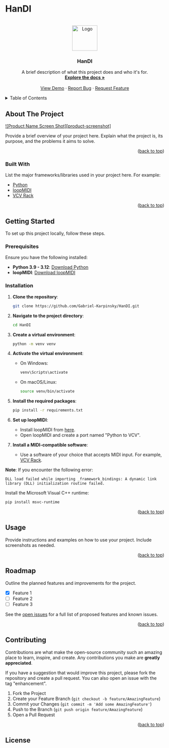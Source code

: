 # HanDI
<!--
[![Contributors][contributors-shield]][contributors-url]
[![Forks][forks-shield]][forks-url]
[![Stargazers][stars-shield]][stars-url]
[![Issues][issues-shield]][issues-url]
[![MIT License][license-shield]][license-url]
[![LinkedIn][linkedin-shield]][linkedin-url]
-->
<!-- PROJECT LOGO -->
<br />
<div align="center">
  <a href="https://github.com/Gabriel-Karpinsky/Handi">
    <img src="images/logo.png" alt="Logo" width="80" height="80">
  </a>

<h3 align="center">HanDI</h3>

  <p align="center">
    A brief description of what this project does and who it's for.
    <br />
    <a href="https://github.com/Gabriel-Karpinsky/HanDI"><strong>Explore the docs »</strong></a>
    <br />
    <br />
    <a href="https://github.com/Gabriel-Karpinsky/HanDI">View Demo</a>
    ·
    <a href="https://github.com/Gabriel-Karpinsky/HanDI/issues">Report Bug</a>
    ·
    <a href="https://github.com/Gabriel-Karpinsky/HanDI/issues">Request Feature</a>
  </p>
</div>

<!-- TABLE OF CONTENTS -->
<details>
  <summary>Table of Contents</summary>
  <ol>
    <li>
      <a href="#about-the-project">About The Project</a>
      <ul>
        <li><a href="#built-with">Built With</a></li>
      </ul>
    </li>
    <li>
      <a href="#getting-started">Getting Started</a>
      <ul>
        <li><a href="#prerequisites">Prerequisites</a></li>
        <li><a href="#installation">Installation</a></li>
      </ul>
    </li>
    <li><a href="#usage">Usage</a></li>
    <li><a href="#roadmap">Roadmap</a></li>
    <li><a href="#contributing">Contributing</a></li>
    <li><a href="#license">License</a></li>
    <li><a href="#contact">Contact</a></li>
    <li><a href="#acknowledgments">Acknowledgments</a></li>
  </ol>
</details>

<!-- ABOUT THE PROJECT -->
## About The Project

[![Product Name Screen Shot][product-screenshot]](https://example.com)

Provide a brief overview of your project here. Explain what the project is, its purpose, and the problems it aims to solve.

<p align="right">(<a href="#top">back to top</a>)</p>

### Built With

List the major frameworks/libraries used in your project here. For example:

* [Python](https://www.python.org/)
* [loopMIDI](https://www.tobias-erichsen.de/software/loopmidi.html)
* [VCV Rack](https://vcvrack.com/)

<p align="right">(<a href="#top">back to top</a>)</p>

<!-- GETTING STARTED -->
## Getting Started

To set up this project locally, follow these steps.

### Prerequisites

Ensure you have the following installed:

* **Python 3.9 - 3.12**: [Download Python](https://www.python.org/downloads/)
* **loopMIDI**: [Download loopMIDI](https://www.tobias-erichsen.de/software/loopmidi.html)

### Installation

1. **Clone the repository**:
   ```sh
   git clone https://github.com/Gabriel-Karpinsky/HanDI.git
   ```
2. **Navigate to the project directory**:
   ```sh
   cd HanDI
   ```
3. **Create a virtual environment**:
   ```sh
   python -m venv venv
   ```
4. **Activate the virtual environment**:
   - On Windows:
     ```sh
     venv\Scripts\activate
     ```
   - On macOS/Linux:
     ```sh
     source venv/bin/activate
     ```
5. **Install the required packages**:
   ```sh
   pip install -r requirements.txt
   ```
6. **Set up loopMIDI**:
   - Install loopMIDI from [here](https://www.tobias-erichsen.de/software/loopmidi.html).
   - Open loopMIDI and create a port named "Python to VCV".

7. **Install a MIDI-compatible software**:
   - Use a software of your choice that accepts MIDI input. For example, [VCV Rack](https://vcvrack.com/).

**Note**: If you encounter the following error:

```
DLL load failed while importing _framework_bindings: A dynamic link library (DLL) initialization routine failed.
```

Install the Microsoft Visual C++ runtime:

```sh
pip install msvc-runtime
```

<p align="right">(<a href="#top">back to top</a>)</p>

<!-- USAGE EXAMPLES -->
## Usage

Provide instructions and examples on how to use your project. Include screenshots as needed.

<p align="right">(<a href="#top">back to top</a>)</p>

<!-- ROADMAP -->
## Roadmap

Outline the planned features and improvements for the project.

- [x] Feature 1
- [ ] Feature 2
- [ ] Feature 3

See the [open issues](https://github.com/Gabriel-Karpinsky/HanDI/issues) for a full list of proposed features and known issues.

<p align="right">(<a href="#top">back to top</a>)</p>

<!-- CONTRIBUTING -->
## Contributing

Contributions are what make the open-source community such an amazing place to learn, inspire, and create. Any contributions you make are **greatly appreciated**.

If you have a suggestion that would improve this project, please fork the repository and create a pull request. You can also open an issue with the tag "enhancement".

1. Fork the Project
2. Create your Feature Branch (`git checkout -b feature/AmazingFeature`)
3. Commit your Changes (`git commit -m 'Add some AmazingFeature'`)
4. Push to the Branch (`git push origin feature/AmazingFeature`)
5. Open a Pull Request

<p align="right">(<a href="#top">back to top</a>)</p>

<!-- LICENSE -->
## License

